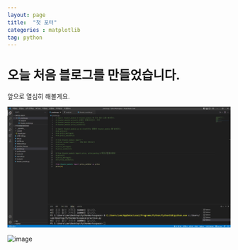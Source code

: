 ```yaml
---
layout: page
title:  "첫 포터"
categories : matplotlib
tag: python
---
```


# 오늘 처음 블로그를 만들었습니다.

앞으로 열심히 해볼게요.

![image](https://github.com/sleeptiger/sleeptiger.github.io/blob/master/images/202-08-21-first/%EB%AA%A8%EB%93%88.PNG?raw=true)


![image](https://file.newswire.co.kr/data/datafile2/thumb_480/2008/12/2039103817_20081204102208_5415926347.jpg)
